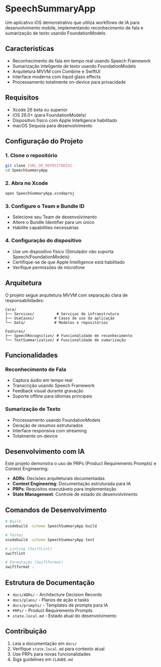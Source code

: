 # SpeechSummaryApp

Um aplicativo iOS demonstrativo que utiliza workflows de IA para desenvolvimento mobile, implementando reconhecimento de fala e sumarização de texto usando FoundationModels.

## Características

- Reconhecimento de fala em tempo real usando Speech Framework
- Sumarização inteligente de texto usando FoundationModels
- Arquitetura MVVM com Combine e SwiftUI
- Interface moderna com liquid glass effects
- Processamento totalmente on-device para privacidade

## Requisitos

- Xcode 26 beta ou superior
- iOS 26.0+ (para FoundationModels)
- Dispositivo físico com Apple Intelligence habilitado
- macOS Sequoia para desenvolvimento

## Configuração do Projeto

### 1. Clone o repositório
```bash
git clone [URL_DO_REPOSITORIO]
cd SpeechSummaryApp
```

### 2. Abra no Xcode
```bash
open SpeechSummaryApp.xcodeproj
```

### 3. Configure o Team e Bundle ID
- Selecione seu Team de desenvolvimento
- Altere o Bundle Identifier para um único
- Habilite capabilities necessárias

### 4. Configuração do dispositivo
- Use um dispositivo físico (Simulador não suporta Speech/FoundationModels)
- Certifique-se de que Apple Intelligence está habilitado
- Verifique permissões de microfone

## Arquitetura

O projeto segue arquitetura MVVM com separação clara de responsabilidades:

```
Core/
├── Services/          # Serviços de infraestrutura
├── UseCases/         # Casos de uso da aplicação  
└── Data/             # Modelos e repositórios

Features/
├── SpeechRecognition/ # Funcionalidade de reconhecimento
└── TextSummarization/ # Funcionalidade de sumarização
```

## Funcionalidades

### Reconhecimento de Fala
- Captura áudio em tempo real
- Transcrição usando Speech Framework
- Feedback visual durante gravação
- Suporte offline para idiomas principais

### Sumarização de Texto
- Processamento usando FoundationModels
- Geração de resumos estruturados
- Interface responsiva com streaming
- Totalmente on-device

## Desenvolvimento com IA

Este projeto demonstra o uso de PRPs (Product Requirements Prompts) e Context Engineering:

- **ADRs**: Decisões arquiteturais documentadas
- **Context Engineering**: Documentação estruturada para IA
- **PRPs**: Requisitos executáveis para implementação
- **State Management**: Controle de estado do desenvolvimento

## Comandos de Desenvolvimento

```bash
# Build
xcodebuild -scheme SpeechSummaryApp build

# Testes
xcodebuild -scheme SpeechSummaryApp test

# Linting (SwiftLint)
swiftlint

# Formatação (SwiftFormat)  
swiftformat .
```

## Estrutura de Documentação

- `docs/ADRs/` - Architecture Decision Records
- `docs/plans/` - Planos de ação e tasks
- `docs/prompts/` - Templates de prompts para IA
- `PRPs/` - Product Requirements Prompts
- `state.local.md` - Estado atual do desenvolvimento

## Contribuição

1. Leia a documentação em `docs/`
2. Verifique `state.local.md` para contexto atual
3. Use PRPs para novas funcionalidades
4. Siga guidelines em `CLAUDE.md`
